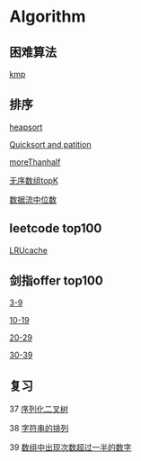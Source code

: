 # Algorithm
## 困难算法
[kmp](src/sort/KMP.java)
## 排序
[heapsort](src/sort/HeapSort.java)

[Quicksort and patition](src/sort/QuickSort.java)

[moreThanhalf](src/sort/moreThanhalf.java)

[无序数组topK](src/sort/Topk.java)

[数据流中位数](src/sort/MidInStream.java)

## leetcode top100
[LRUcache](src/leetcode_top100/LRUCache.java)

## 剑指offer top100
[3-9](/src/剑指offer/Solution.java)

[10-19](/src/剑指offer/Solution2.java)

[20-29](/src/剑指offer/Solution3.java)

[30-39](/src/剑指offer/Solution4.java)

## 复习

37 [序列化二叉树](https://www.nowcoder.com/practice/cf7e25aa97c04cc1a68c8f040e71fb84?tpId=13&tqId=11214&tPage=1&rp=1&ru=/ta/coding-interviews&qru=/ta/coding-interviews/question-ranking)

38 [字符串的排列](https://www.nowcoder.com/practice/fe6b651b66ae47d7acce78ffdd9a96c7?tpId=13&tqId=11180&tPage=1&rp=1&ru=/ta/coding-interviews&qru=/ta/coding-interviews/question-ranking)

39 [数组中出现次数超过一半的数字](https://www.nowcoder.com/practice/e8a1b01a2df14cb2b228b30ee6a92163?tpId=13&tqId=11181&tPage=1&rp=1&ru=/ta/coding-interviews&qru=/ta/coding-interviews/question-ranking)